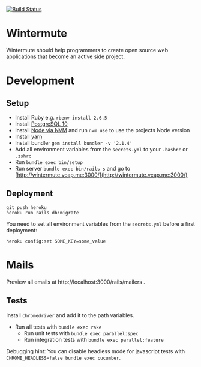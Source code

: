 [![Build Status](https://travis-ci.org/neonmate/wintermute.svg?branch=master)](https://travis-ci.org/neonmate/wintermute)

# Wintermute
Wintermute should help programmers to create open source web applications that become an active side project.

# Development

## Setup

- Install Ruby e.g. `rbenv install 2.6.5`
- Install [PostgreSQL 10](https://www.postgresql.org/download/)
- Install [Node via NVM](https://github.com/nvm-sh/nvm#install--update-script) and run `nvm use` to use the projects Node version
- Install [yarn](https://yarnpkg.com/lang/en/docs/install/)
- Install bundler `gem install bundler -v '2.1.4'`
- Add all environment variables from the `secrets.yml` to your `.bashrc` or `.zshrc`
- Run `bundle exec bin/setup`
- Run server `bundle exec bin/rails s` and go to [http://wintermute.vcap.me:3000/](http://wintermute.vcap.me:3000/)

## Deployment

```
git push heroku
heroku run rails db:migrate
```

You need to set all environment variables from the `secrets.yml` before a first deployment:

```
heroku config:set SOME_KEY=some_value
```

# Mails

Preview all emails at http://localhost:3000/rails/mailers .

## Tests

Install `chromedriver` and add it to the path variables.

- Run all tests with `bundle exec rake`
  - Run unit tests with `bundle exec parallel:spec`
  - Run integration tests with `bundle exec parallel:feature`

Debugging hint: You can disable headless mode for javascript tests with `CHROME_HEADLESS=false bundle exec cucumber`.
